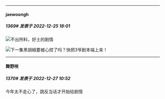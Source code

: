 

*****

####  jaewoongh  
##### 1369#       发表于 2022-12-25 18:01

<img src="https://static.saraba1st.com/image/smiley/face2017/001.png" referrerpolicy="no-referrer">不出所料，好土的剧情

<img src="https://static.saraba1st.com/image/smiley/face2017/130.png" referrerpolicy="no-referrer">下一集黑胡椒要被心控了吗？快把3爷剧本端上来！



*****

####  舞野咲  
##### 1370#       发表于 2022-12-27 10:52

今年太不走心了，跳反当话才开始给剧情

